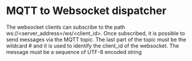 # MQTT to Websocket dispatcher

The websocket clients can subscribe to the path ws://<server_address>/ws/<client_id>. Once subscribed, it is possible to send messages via the MQTT topic. The last part of the topic must be the wildcard # and it is used to identify the client_id of the websocket. The message must be a sequence of UTF-8 encoded string
